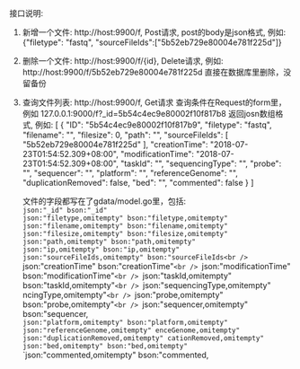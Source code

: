 接口说明:
1. 新增一个文件: http://host:9900/f, Post请求, post的body是json格式, 例如:
   {"filetype": "fastq", "sourceFileIds":["5b52eb729e80004e781f225d"]}
2. 删除一个文件: http://host:9900/f/{id}, Delete请求, 例如:
   http://host:9900/f/5b52eb729e80004e781f225d
   直接在数据库里删除，没留备份
3. 查询文件列表: http://host:9900/f, Get请求
   查询条件在Request的form里，例如 127.0.0.1:9000/f?_id=5b54c4ec9e80002f10f817b8
   返回josn数组格式, 例如:
    [
        {
            "ID": "5b54c4ec9e80002f10f817b9",
            "filetype": "fastq",
            "filename": "",
            "filesize": 0,
            "path": "",
            "sourceFileIds": [
                "5b52eb729e80004e781f225d"
            ],
            "creationTime": "2018-07-23T01:54:52.309+08:00",
            "modificationTime": "2018-07-23T01:54:52.309+08:00",
            "taskId": "",
            "sequencingType": "",
            "probe": "",
            "sequencer": "",
            "platform": "",
            "referenceGenome": "",
            "duplicationRemoved": false,
            "bed": "",
            "commented": false
        }
    ]

    文件的字段都写在了gdata/model.go里，包括:<br />
    `json:"_id" bson:"_id"`<br />
    `json:"filetype,omitempty" bson:"filetype,omitempty"`<br/>
    `json:"filename,omitempty" bson:"filename,omitempty"`<br />
    `json:"filesize,omitempty" bson:"filesize,omitempty"`<br />
    `json:"path,omitempty" bson:"path,omitempty"`<br />
    `json:"ip,omitempty" bson:"ip,omitempty"`<br />
    `json:"sourceFileIds,omitempty" bson:"sourceFileIds<br />
    `json:"creationTime" bson:"creationTime"`<br />
    `json:"modificationTime" bson:"modificationTime"`<br />
    `json:"taskId,omitempty" bson:"taskId,omitempty"`<br />
    `json:"sequencingType,omitempty" ncingType,omitempty"`<br />
    `json:"probe,omitempty" bson:"probe,omitempty"`<br />
    `json:"sequencer,omitempty" bson:"sequencer,<br />
    `json:"platform,omitempty" bson:"platform,omitempty"`<br />
    `json:"referenceGenome,omitempty" enceGenome,omitempty"`<br />
    `json:"duplicationRemoved,omitempty" cationRemoved,omitempty"`<br />
    `json:"bed,omitempty" bson:"bed,omitempty"`<br />
    `json:"commented,omitempty" bson:"commented,<br />